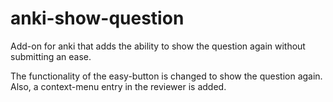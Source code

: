 # anki-show-question
Add-on for anki that adds the ability to show the question again without submitting an ease.

The functionality of the easy-button is changed to show the question again.
Also, a context-menu entry in the reviewer is added.
